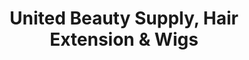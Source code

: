---
title: "United Beauty Supply, Hair Extension & Wigs"
url: /mesa/united-beauty-supply-hair-extension-und-wigs/
shop: Friseurbedarf
---
